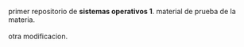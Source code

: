  primer repositorio de <strong>sistemas operativos 1</strong>.
material de prueba de la materia.<br>
<br>
otra modificacion. 
